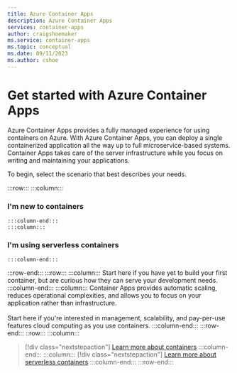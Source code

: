 ```yaml
---
title: Azure Container Apps
description: Azure Container Apps
services: container-apps
author: craigshoemaker
ms.service: container-apps
ms.topic: conceptual
ms.date: 09/11/2023
ms.author: cshoe
---
```


# Get started with Azure Container Apps

Azure Container Apps provides a fully managed experience for using containers on Azure. With Azure Container Apps, you can deploy a single containerized application all the way up to full microservice-based systems. Container Apps takes care of the server infrastructure while you focus on writing and maintaining your applications.

To begin, select the scenario that best describes your needs.

<!-- | New to containers | Using serverless containers |
|---|---|
| Start here if you have yet to build your first container, but are curious how they can serve your development needs. | Container Apps provides automatic scaling, reduces operational complexities, and allows you to focus on your application rather than infrastructure.<br><br>Start here if you're interested in management, scalability, and pay-per-use features cloud computing as you use containers. |
| [Learn more about containers](start-containers.md) | [Learn more about serverless containers](start-serverless-containers.md) | -->


:::row:::
    :::column:::
### I'm new to containers
    :::column-end:::
    :::column:::
### I'm using serverless containers
    :::column-end:::
:::row-end:::
:::row:::
    :::column:::
        Start here if you have yet to build your first container, but are curious how they can serve your development needs.
    :::column-end:::
    :::column:::
        Container Apps provides automatic scaling, reduces operational complexities, and allows you to focus on your application rather than infrastructure.<br><br>Start here if you're interested in management, scalability, and pay-per-use features cloud computing as you use containers.
    :::column-end:::
:::row-end:::
::row:::
    :::column:::
> [!div class="nextstepaction"]
> [Learn more about containers](start-containers.md)
    :::column-end:::
    :::column:::
> [!div class="nextstepaction"]
> [Learn more about serverless containers](start-serverless-containers.md)
    :::column-end:::
:::row-end:::
